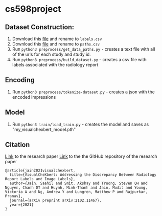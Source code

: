 # cs598project

## Dataset Construction:
1. Download this [file](https://physionet.org/content/mimic-cxr-jpg/2.1.0/mimic-cxr-2.1.0-test-set-labeled.csv) and rename to ```labels.csv```
2. Download this [file](https://physionet.org/content/mimic-cxr/2.1.0/cxr-study-list.csv.gz) and rename to ```paths.csv```
3. Run ```python3 preprocess/get_data_paths.py``` - creates a text file with all of the urls for each study and study id.
4. Run ```python3 preprocess/build_dataset.py``` - creates a csv file with labels associated with the radiology report

## Encoding
1. Run ```python3 preprocess/tokenize-dataset.py``` - creates a json with the encoded impressions

## Model
1. Run ```python3 train/load_train.py``` - creates the model and saves as "my_visualchexbert_model.pth"

## Citation
[Link](https://arxiv.org/pdf/2102.11467) to the research paper
[Link](https://github.com/stanfordmlgroup/VisualCheXbert) to the the GitHub repository of the research paper

```
@article{jain2021visualchexbert,
  title={VisualCheXbert: Addressing the Discrepancy Between Radiology Report Labels and Image Labels},
  author={Jain, Saahil and Smit, Akshay and Truong, Steven QH and Nguyen, Chanh DT and Huynh, Minh-Thanh and Jain, Mudit and Young, Victoria A and Ng, Andrew Y and Lungren, Matthew P and Rajpurkar, Pranav},
  journal={arXiv preprint arXiv:2102.11467},
  year={2021}
}
```